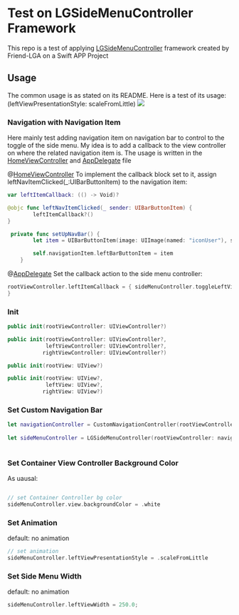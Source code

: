 # Test on LGSideMenuController Framework

This repo is a test of applying [LGSideMenuController](https://github.com/Friend-LGA/LGSideMenuController) framework created by Friend-LGA on a Swift APP Project

## Usage 
The common usage is as stated on its README.
Here is a test of its usage:
(leftViewPresentationStyle: scaleFromLittle)
![](https://i.imgur.com/FmE7cZ7.gif)


### Navigation with Navigation Item
Here mainly test adding navigation item on navigation bar to control to the toggle of the side menu.
My idea is to add a callback to the view controller on where the related navigation item is.
The usage is written in the [HomeViewController](https://github.com/lumanmann/TestLGSideMenuController/blob/master/TestLGSideMenuController/Controller/HomeViewController.swift) and [AppDelegate](https://github.com/lumanmann/TestLGSideMenuController/blob/master/TestLGSideMenuController/AppDelegate.swift) file

@[HomeViewController](https://github.com/lumanmann/TestLGSideMenuController/blob/master/TestLGSideMenuController/Controller/HomeViewController.swift)
To implement the callback block set to it, assign leftNavItemClicked(_:UIBarButtonItem) to the navigation item:

```swift
var leftItemCallback: (() -> Void)?

@objc func leftNavItemClicked(_ sender: UIBarButtonItem) {
        leftItemCallback?()
}
``` 

```swift
 private func setUpNavBar() {
        let item = UIBarButtonItem(image: UIImage(named: "iconUser"), style: .plain, target: self, action: #selector(leftNavItemClicked))

        self.navigationItem.leftBarButtonItem = item
    }
```
@[AppDelegate](https://github.com/lumanmann/TestLGSideMenuController/blob/master/TestLGSideMenuController/AppDelegate.swift)
Set the callback action to the side menu controller:
```swift
rootViewController.leftItemCallback = { sideMenuController.toggleLeftViewAnimated()
}
```

### Init
```swift
public init(rootViewController: UIViewController?)

public init(rootViewController: UIViewController?,
            leftViewController: UIViewController?,
           rightViewController: UIViewController?)

public init(rootView: UIView?)

public init(rootView: UIView?,
            leftView: UIView?,
           rightView: UIView?)
```

### Set Custom Navigation Bar
```swift
let navigationController = CustomNavigationController(rootViewController: rootViewController)
        
let sideMenuController = LGSideMenuController(rootViewController: navigationController)
        
```

### Set Container View Controller Background Color
As uausal:
```swift

// set Container Controller bg color
sideMenuController.view.backgroundColor = .white
```

### Set Animation
default: no animation

```swift
// set animation
sideMenuController.leftViewPresentationStyle = .scaleFromLittle
```

### Set Side Menu Width
default: no animation

```swift
sideMenuController.leftViewWidth = 250.0;
```

